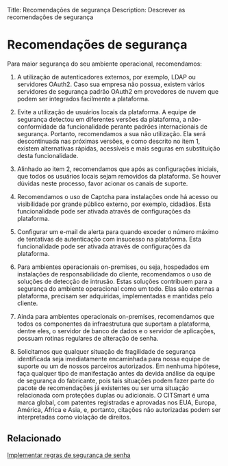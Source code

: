 Title: Recomendações de segurança
Description: Descrever as recomendações de segurança

# Recomendações de segurança

Para maior segurança do seu ambiente operacional, recomendamos:

1. A utilização de autenticadores externos, por exemplo, LDAP ou servidores OAuth2. Caso sua empresa não possua, existem vários servidores de segurança padrão OAuth2 em provedores de nuvem que podem ser integrados facilmente a plataforma.

2. Evite a utilização de usuários locais da plataforma. A equipe de segurança detectou em diferentes versões da plataforma, a não-conformidade da funcionalidade perante padrões internacionais de segurança. Portanto, recomendamos a sua não utilização. Ela será descontinuada nas próximas versões, e como descrito no item 1, existem alternativas rápidas, acessíveis e mais seguras em substituição desta funcionalidade.

3. Alinhado ao item 2, recomendamos que após as configurações iniciais, que todos os usuários locais sejam removidos da plataforma. Se houver dúvidas neste processo, favor acionar os canais de suporte.

4. Recomendamos o uso de Captcha para instalações onde há acesso ou visibilidade por grande público externo, por exemplo, cidadãos. Esta funcionalidade pode ser ativada através de configurações da plataforma.

5. Configurar um e-mail de alerta para quando exceder o número máximo de tentativas de autenticação com insucesso na plataforma. Esta funcionalidade pode ser ativada através de configurações da plataforma.

6. Para ambientes operacionais on-premises, ou seja, hospedados em instalações de responsabilidade do cliente, recomendamos o uso de soluções de detecção de intrusão. Estas soluções contribuem para a segurança do ambiente operacional como um todo. Elas são externas a plataforma, precisam ser adquiridas, implementadas e mantidas pelo cliente.

7. Ainda para ambientes operacionais on-premises, recomendamos que todos os componentes da infraestrutura que suportam a plataforma, dentre eles, o servidor de banco de dados e o servidor de aplicações, possuam rotinas regulares de alteração de senha.

8. Solicitamos que qualquer situação de fragilidade de segurança identificada seja imediatamente encaminhada para nossa equipe de suporte ou um de nossos parceiros autorizados. Em nenhuma hipótese, faça qualquer tipo de manifestação antes da devida análise da equipe de segurança do fabricante, pois tais situações podem fazer parte do pacote de recomendações já existentes ou ser uma situação relacionada com proteções duplas ou adicionais. O CITSmart é uma marca global, com patentes registradas e aprovadas nos EUA, Europa, América, África e Asia, e, portanto, citações não autorizadas podem ser interpretadas como violação de direitos.


## Relacionado

[Implementar regras de segurança de senha](/pt-br/citsmart-platform-9/platform-administration/security/implement-password-security-rules.html)
